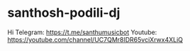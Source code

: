# santhosh-podili-dj
Hi
Telegram: https://t.me/santhumusicbot
Youtube: https://youtube.com/channel/UC7QMr8IDR65vciXrwx4XLiQ
